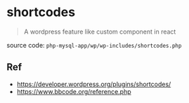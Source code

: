 # shortcodes

> A wordpress feature like custom component in react

source code: 
`php-mysql-app/wp/wp-includes/shortcodes.php`


## Ref

- https://developer.wordpress.org/plugins/shortcodes/
- https://www.bbcode.org/reference.php
